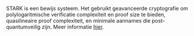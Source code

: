 STARK is een bewijs systeem. Het gebruikt geavanceerde cryptografie om polylogaritmische verificatie complexiteit en proof size te bieden, quasilineaire proof complexiteit, en minimale aannames die post-quantumveilig zijn. Meer informatie [hier](https://starkware.co/stark/).